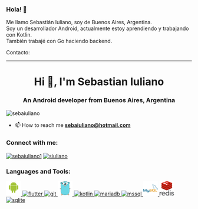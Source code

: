 ### Hola! 👋
Me llamo Sebastián Iuliano, soy de Buenos Aires, Argentina.<br>
Soy un desarrollador Android, actualmente estoy aprendiendo y trabajando con Kotlin.<br>
También trabajé con Go haciendo backend.<br>

Contacto: <br>



___

<h1 align="center">Hi 👋, I'm Sebastian Iuliano</h1>
<h3 align="center">An Android developer from Buenos Aires, Argentina</h3>

<p align="left"> <img src="https://komarev.com/ghpvc/?username=sebaiuliano&label=Profile%20views&color=0e75b6&style=flat" alt="sebaiuliano" /> </p>

- 📫 How to reach me **sebaiuliano@hotmail.com**

<h3 align="left">Connect with me:</h3>
<p align="left">
<a href="https://twitter.com/sebaiuliano1" target="blank"><img align="center" src="https://cdn.jsdelivr.net/npm/simple-icons@3.0.1/icons/twitter.svg" alt="sebaiuliano1" height="30" width="40" /></a>
<a href="https://linkedin.com/in/siuliano" target="blank"><img align="center" src="https://cdn.jsdelivr.net/npm/simple-icons@3.0.1/icons/linkedin.svg" alt="siuliano" height="30" width="40" /></a>
</p>

<h3 align="left">Languages and Tools:</h3>
<p align="left"> <a href="https://developer.android.com" target="_blank"> <img src="https://raw.githubusercontent.com/devicons/devicon/master/icons/android/android-original-wordmark.svg" alt="android" width="40" height="40"/> </a> <a href="https://flutter.dev" target="_blank"> <img src="https://www.vectorlogo.zone/logos/flutterio/flutterio-icon.svg" alt="flutter" width="40" height="40"/> </a> <a href="https://git-scm.com/" target="_blank"> <img src="https://www.vectorlogo.zone/logos/git-scm/git-scm-icon.svg" alt="git" width="40" height="40"/> </a> <a href="https://golang.org" target="_blank"> <img src="https://raw.githubusercontent.com/devicons/devicon/master/icons/go/go-original.svg" alt="go" width="40" height="40"/> </a> <a href="https://kotlinlang.org" target="_blank"> <img src="https://www.vectorlogo.zone/logos/kotlinlang/kotlinlang-icon.svg" alt="kotlin" width="40" height="40"/> </a> <a href="https://mariadb.org/" target="_blank"> <img src="https://www.vectorlogo.zone/logos/mariadb/mariadb-icon.svg" alt="mariadb" width="40" height="40"/> </a> <a href="https://www.microsoft.com/en-us/sql-server" target="_blank"> <img src="https://cdn.worldvectorlogo.com/logos/microsoft-sql-server.svg" alt="mssql" width="40" height="40"/> </a> <a href="https://www.mysql.com/" target="_blank"> <img src="https://raw.githubusercontent.com/devicons/devicon/master/icons/mysql/mysql-original-wordmark.svg" alt="mysql" width="40" height="40"/> </a> <a href="https://redis.io" target="_blank"> <img src="https://raw.githubusercontent.com/devicons/devicon/master/icons/redis/redis-original-wordmark.svg" alt="redis" width="40" height="40"/> </a> <a href="https://www.sqlite.org/" target="_blank"> <img src="https://www.vectorlogo.zone/logos/sqlite/sqlite-icon.svg" alt="sqlite" width="40" height="40"/> </a> </p>
